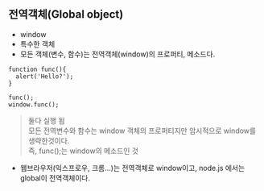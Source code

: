 ## 전역객체(Global object)
- window
- 특수한 객체
- 모든 객체(변수, 함수)는 전역객체(window)의 프로퍼티, 메소드다.
```
function func(){
  alert('Hello?');    
}

func();
window.func();
```
> 둘다 실행 됨<br/>모든 전역변수와 함수는 window 객체의 프로퍼티지만 암시적으로 window를 생략한것이다.<br/>즉, func();는 window의 메소드인 것

- 웹브라우저(익스프로우, 크롬...)는 전역객체로 window이고, node.js 에서는 global이 전역객체이다.
